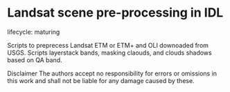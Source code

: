 # Landsat scene pre-processing in IDL

lifecycle: maturing

Scripts to preprecess Landsat ETM or ETM+ and OLI downoaded from USGS. 
Scripts layerstack bands, masking claouds, and clouds shadows based on QA band.

Disclaimer
The authors accept no responsibility for errors or omissions in this work and shall not be liable for any damage caused by these.
